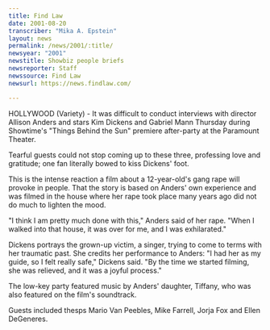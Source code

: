 ```yaml
---
title: Find Law
date: 2001-08-20
transcriber: "Mika A. Epstein"
layout: news
permalink: /news/2001/:title/
newsyear: "2001"
newstitle: Showbiz people briefs
newsreporter: Staff
newssource: Find Law
newsurl: https://news.findlaw.com/

---
```

HOLLYWOOD (Variety) - It was difficult to conduct interviews with director Allison Anders and stars Kim Dickens and Gabriel Mann Thursday during Showtime's "Things Behind the Sun" premiere after-party at the Paramount Theater.

Tearful guests could not stop coming up to these three, professing love and gratitude; one fan literally bowed to kiss Dickens' foot.

This is the intense reaction a film about a 12-year-old's gang rape will provoke in people. That the story is based on Anders' own experience and was filmed in the house where her rape took place many years ago did not do much to lighten the mood.

"I think I am pretty much done with this," Anders said of her rape. "When I walked into that house, it was over for me, and I was exhilarated."

Dickens portrays the grown-up victim, a singer, trying to come to terms with her traumatic past. She credits her performance to Anders: "I had her as my guide, so I felt really safe," Dickens said. "By the time we started filming, she was relieved, and it was a joyful process."

The low-key party featured music by Anders' daughter, Tiffany, who was also featured on the film's soundtrack.

Guests included thesps Mario Van Peebles, Mike Farrell, Jorja Fox and Ellen DeGeneres.
